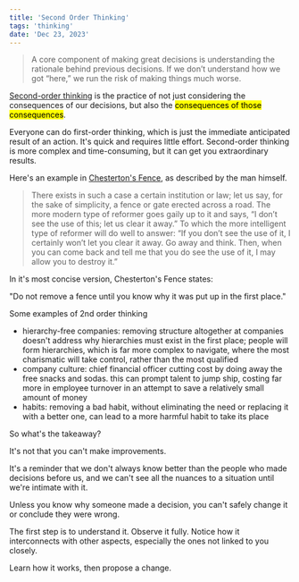 ```yaml
---
title: 'Second Order Thinking'
tags: 'thinking'
date: 'Dec 23, 2023'
---
```


> A core component of making great decisions is understanding the rationale behind previous decisions. If we don’t understand how we got “here,” we run the risk of making things much worse.

[Second-order thinking](https://fs.blog/2016/04/second-order-thinking/) is the practice of not just considering the consequences of our decisions, but also the <mark>consequences of those consequences</mark>.

Everyone can do first-order thinking, which is just the immediate anticipated result of an action. It's quick and requires little effort. Second-order thinking is more complex and time-consuming, but it can get you extraordinary results.

Here's an example in [Chesterton's Fence](https://fs.blog/chestertons-fence/), as described by the man himself.

> There exists in such a case a certain institution or law; let us say, for the sake of simplicity, a fence or gate erected across a road. The more modern type of reformer goes gaily up to it and says, “I don’t see the use of this; let us clear it away.” To which the more intelligent type of reformer will do well to answer: “If you don’t see the use of it, I certainly won’t let you clear it away. Go away and think. Then, when you can come back and tell me that you do see the use of it, I may allow you to destroy it.”

In it's most concise version, Chesterton's Fence states:

"Do not remove a fence until you know why it was put up in the first place."

Some examples of 2nd order thinking

- hierarchy-free companies: removing structure altogether at companies doesn't address why hierarchies must exist in the first place; people will form hierarchies, which is far more complex to navigate, where the most charismatic will take control, rather than the most qualified
- company culture: chief financial officer cutting cost by doing away the free snacks and sodas. this can prompt talent to jump ship, costing far more in employee turnover in an attempt to save a relatively small amount of money
- habits: removing a bad habit, without eliminating the need or replacing it with a better one, can lead to a more harmful habit to take its place

So what's the takeaway?

It's not that you can't make improvements.

It's a reminder that we don't always know better than the people who made decisions before us, and we can't see all the nuances to a situation until we're intimate with it.

Unless you know why someone made a decision, you can't safely change it or conclude they were wrong.

The first step is to understand it. Observe it fully. Notice how it interconnects with other aspects, especially the ones not linked to you closely.

Learn how it works, then propose a change.
